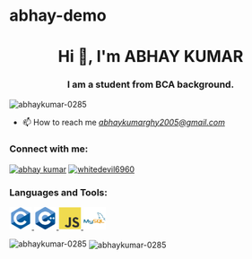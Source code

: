 # abhay-demo
<h1 align="center">Hi 👋, I'm ABHAY KUMAR</h1>
<h3 align="center">I am a student from BCA background.</h3>

<p align="left"> <img src="https://komarev.com/ghpvc/?username=abhaykumar-0285&label=Profile%20views&color=0e75b6&style=flat" alt="abhaykumar-0285" /> </p>

- 📫 How to reach me *abhaykumarghy2005@gmail.com*

<h3 align="left">Connect with me:</h3>
<p align="left">
<a href="https://linkedin.com/in/abhay kumar" target="blank"><img align="center" src="https://raw.githubusercontent.com/rahuldkjain/github-profile-readme-generator/master/src/images/icons/Social/linked-in-alt.svg" alt="abhay kumar" height="30" width="40" /></a>
<a href="https://discord.gg/whitedevil6960" target="blank"><img align="center" src="https://raw.githubusercontent.com/rahuldkjain/github-profile-readme-generator/master/src/images/icons/Social/discord.svg" alt="whitedevil6960" height="30" width="40" /></a>
</p>

<h3 align="left">Languages and Tools:</h3>
<p align="left"> <a href="https://www.cprogramming.com/" target="_blank" rel="noreferrer"> <img src="https://raw.githubusercontent.com/devicons/devicon/master/icons/c/c-original.svg" alt="c" width="40" height="40"/> </a> <a href="https://www.w3schools.com/cpp/" target="_blank" rel="noreferrer"> <img src="https://raw.githubusercontent.com/devicons/devicon/master/icons/cplusplus/cplusplus-original.svg" alt="cplusplus" width="40" height="40"/> </a> <a href="https://developer.mozilla.org/en-US/docs/Web/JavaScript" target="_blank" rel="noreferrer"> <img src="https://raw.githubusercontent.com/devicons/devicon/master/icons/javascript/javascript-original.svg" alt="javascript" width="40" height="40"/> </a> <a href="https://www.mysql.com/" target="_blank" rel="noreferrer"> <img src="https://raw.githubusercontent.com/devicons/devicon/master/icons/mysql/mysql-original-wordmark.svg" alt="mysql" width="40" height="40"/> </a> </p>

<p><img align="left" src="https://github-readme-stats.vercel.app/api/top-langs?username=abhaykumar-0285&show_icons=true&locale=en&layout=compact" alt="abhaykumar-0285" /></p>

<p>&nbsp;<img align="center" src="https://github-readme-stats.vercel.app/api?username=abhaykumar-0285&show_icons=true&locale=en" alt="abhaykumar-0285" /></p>

<p><img align="center" src="https://github-readme-streak-stats.
